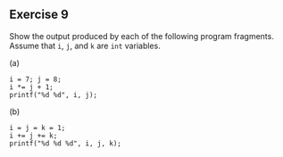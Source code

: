 ## Exercise 9
Show the output produced by each of the following program fragments. Assume that `i`, `j`, and `k` are `int` variables.

(a)
```
i = 7; j = 8;
i *= j + 1;
printf("%d %d", i, j);
```

(b)
```
i = j = k = 1;
i += j += k;
printf("%d %d %d", i, j, k);
```